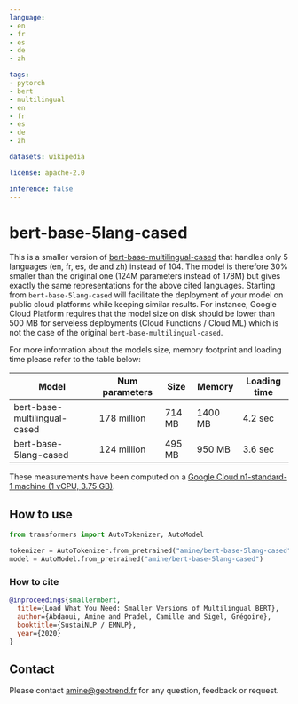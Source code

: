 ```yaml
---
language: 
- en
- fr
- es
- de
- zh

tags:
- pytorch
- bert
- multilingual
- en
- fr
- es
- de
- zh

datasets: wikipedia

license: apache-2.0

inference: false
---
```


# bert-base-5lang-cased
This is a smaller version of [bert-base-multilingual-cased](https://huggingface.co/bert-base-multilingual-cased) that handles only 5 languages (en, fr, es, de and zh) instead of 104.
The model is therefore 30% smaller than the original one (124M parameters instead of 178M) but gives exactly the same representations for the above cited languages. 
Starting from `bert-base-5lang-cased` will facilitate the deployment of your model on public cloud platforms while keeping similar results. 
For instance, Google Cloud Platform requires that the model size on disk should be lower than 500 MB for serveless deployments (Cloud Functions / Cloud ML) which is not the case of the original `bert-base-multilingual-cased`.

For more information about the models size, memory footprint and loading time please refer to the table below:

|            Model             | Num parameters |   Size   |  Memory  | Loading time |
| ---------------------------- | -------------- | -------- | -------- | ------------ |
| bert-base-multilingual-cased |   178 million  |  714 MB  | 1400 MB  |    4.2 sec   |
| bert-base-5lang-cased        |   124 million  |  495 MB  |  950 MB  |    3.6 sec   |

These measurements have been computed on a [Google Cloud n1-standard-1 machine (1 vCPU, 3.75 GB)](https://cloud.google.com/compute/docs/machine-types\#n1_machine_type).

## How to use

```python
from transformers import AutoTokenizer, AutoModel

tokenizer = AutoTokenizer.from_pretrained("amine/bert-base-5lang-cased")
model = AutoModel.from_pretrained("amine/bert-base-5lang-cased")

```

### How to cite

```bibtex
@inproceedings{smallermbert,
  title={Load What You Need: Smaller Versions of Multilingual BERT},
  author={Abdaoui, Amine and Pradel, Camille and Sigel, Grégoire},
  booktitle={SustaiNLP / EMNLP},
  year={2020}
}
```

## Contact 

Please contact amine@geotrend.fr for any question, feedback or request.